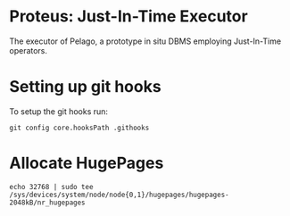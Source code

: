 Proteus: Just-In-Time Executor
================

The executor of Pelago, a prototype in situ DBMS employing Just-In-Time operators.

Setting up git hooks
========

To setup the git hooks run:
```
git config core.hooksPath .githooks
```


Allocate HugePages
========
```
echo 32768 | sudo tee /sys/devices/system/node/node{0,1}/hugepages/hugepages-2048kB/nr_hugepages
```
